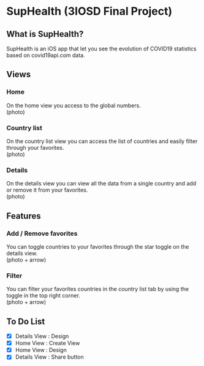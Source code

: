 # SupHealth (3IOSD Final Project)

## What is SupHealth?
SupHealth is an iOS app that let you see the evolution of COVID19 statistics based on covid19api.com data.

## Views
### Home
On the home view you access to the global numbers.  
(photo)

### Country list
On the country list view you can access the list of countries and easily filter through your favorites.  
(photo)

### Details
On the details view you can view all the data from a single country and add or remove it from your favorites.  
(photo)

## Features
### Add / Remove favorites
You can toggle countries to your favorites through the star toggle on the details view.  
(photo + arrow)

### Filter
You can filter your favorites countries in the country list tab by using the toggle in the top right corner.  
(photo + arrow)


## To Do List
- [x] Details View : Design
- [X] Home View : Create View
- [X] Home View : Design
- [X] Details View : Share button
